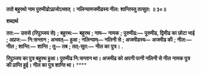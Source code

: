 **ततो बहुरथो नाम पुरुमीढोऽप्रजोऽभवत् ।** **नलिन्यामजमीढस्य नील: शान्तिस्तु तत्सुत: ॥ ३०॥** 

**शब्दार्थ** 

**तत:—** **उससे (रिपुञ्जय से)** **; बहुरथ:—** **बहुरथ** **; नाम—** **नामक** **; पुरुमीढ:—** **पुरुमीढ, द्विमीढ का छोटा भाई** **; अप्रज:—** **नि:सन्तान** **;** **अभवत्—** **हुआ** **; नलिन्याम्—** **नलिनी से** **; अजमीढस्य—** **अजमीढ की** **; नील:—** **नील** **; शान्ति:—** **शान्ति** **; तु—** **तब** **; तत्-सुत:—** **नील का** **पुत्र।** **.** 

**रिपुञ्जय का पुत्र बहुरथ हुआ। पुरुमीढ नि:सन्तान था। अजमीढ को अपनी पत्नी नलिनी से नील** **नामक पुत्र की प्राप्ति हुई। नील का पुत्र शान्ति था।** **** 